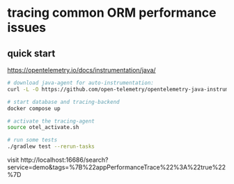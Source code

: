 # tracing common ORM performance issues

## quick start

<https://opentelemetry.io/docs/instrumentation/java/>

```sh
# download java-agent for auto-instrumentation:
curl -L -O https://github.com/open-telemetry/opentelemetry-java-instrumentation/releases/latest/download/opentelemetry-javaagent.jar
```

```sh
# start database and tracing-backend
docker compose up

# activate the tracing-agent
source otel_activate.sh

# run some tests
./gradlew test --rerun-tasks
```

visit http://localhost:16686/search?service=demo&tags=%7B%22appPerformanceTrace%22%3A%22true%22%7D
